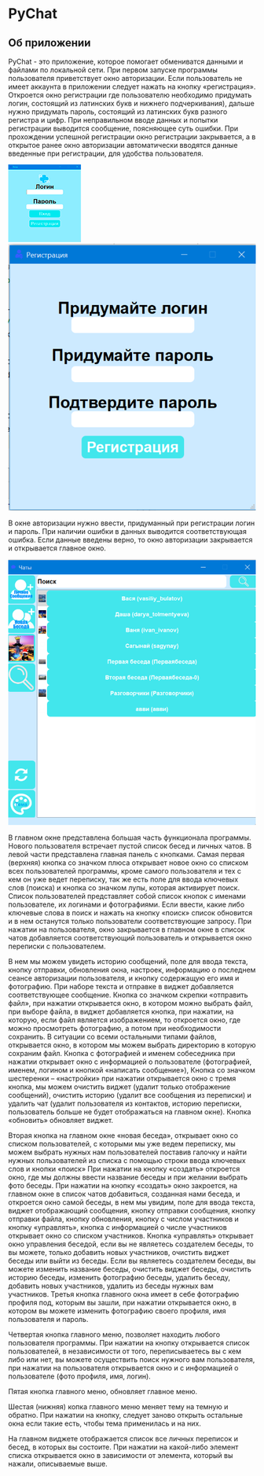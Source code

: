 # **PyChat**
## **Об приложении**

PyChat - это приложение, которое помогает обмениватся данными и файлами по локальной сети. 
При первом запуске программы пользователя приветствует окно авторизации. Если пользователь не имеет аккаунта в приложении следует нажать на кнопку «регистрация». 
Откроется окно регистрации где пользователю необходимо придумать логин, состоящий из латинских букв и нижнего подчеркивания), дальше нужно придумать пароль, состоящий из латинских букв разного регистра и цифр. При неправильном вводе данных и попытки регистрации выводится сообщение, поясняющее суть ошибки. При прохождении успешной регистрации окно регистрации закрывается, а в открытое ранее окно авторизации автоматически вводятся данные введенные при регистрации, для удобства пользователя.

![Окно автризации](https://github.com/AndreiDuvakin/PyChat/blob/main/Структурные%20фото/2022-02-10_09-31-16.png)
![Окно регистрации](https://github.com/AndreiDuvakin/PyChat/blob/main/Структурные%20фото/2022-02-10_09-31-21.png)

В окне авторизации нужно ввести, придуманный при регистрации логин и пароль. При наличии ошибки в данных выводится соответствующая ошибка. Если данные введены верно, то окно авторизации закрывается и открывается главное окно.

![Главное окно](https://github.com/AndreiDuvakin/PyChat/blob/main/Структурные%20фото/2022-02-10_09-31-45.png)

В главном окне представлена большая часть функционала программы. Нового пользователя встречает пустой список бесед и личных чатов. В левой части представлена главная панель с кнопками. Самая первая (верхняя) кнопка со значком плюса открывает новое окно со списком всех пользователей программы, кроме самого пользователя и тех с кем он уже ведет переписку, так же есть поле для ввода ключевых слов (поиска) и кнопка со значком лупы, которая активирует поиск. Список пользователей представляет собой список кнопок с именами пользователе, их логинами и фотографиями. Если ввести, какие либо ключевые слова в поиск и нажать на кнопку «поиск» список обновится и в нем останутся только пользователи соответствующие запросу. При нажатии на пользователя, окно закрывается в главном окне в список чатов добавляется соответствующий пользователь и открывается окно переписки с пользователем.


В нем мы можем увидеть историю сообщений, поле для ввода текста, кнопку отправки, обновления окна, настроек, информацию о последнем сеансе авторизации пользователя, и кнопку содержащую его имя и фотографию. При наборе текста и отправке в виджет добавляется соответствующее сообщение. Кнопка со значком скрепки «отправить файл», при нажатии открывается окно, в котором можно выбрать файл, при выборе файла, в виджет добавляется кнопка, при нажатии, на которую, если файл является изображением, то откроется окно, где можно просмотреть фотографию, а потом при необходимости сохранить. В ситуации со всеми остальными типами файлов, открывается окно, в котором мы можем выбрать директорию в которую сохраним файл. Кнопка с фотографией и именем собеседника  при нажатии открывает окно с информацией о пользователе (фотографией, именем, логином и кнопкой «написать сообщение»), Кнопка со значком шестеренки – «настройки» при нажатии открывается окно с тремя кнопка, мы можем очистить виджет (удалит только отображение сообщений), очистить историю (удалит все сообщения из переписки) и удалить чат (удалит пользователя из контактов, историю переписки, пользователь больше не будет отображаться на главном окне). Кнопка «обновить» обновляет виджет.


Вторая кнопка на главном окне «новая беседа», открывает окно со списком пользователей, с которыми мы уже ведем переписку, мы можем выбрать нужных нам пользователей поставив галочку и найти нужных пользователей из списка с помощью строки ввода ключевых слов и кнопки «поиск»
При нажатии на кнопку «создать» откроется окно, где мы должны ввести название беседы и при желании выбрать фото беседы. При нажатии на кнопку «создать» окно закроется, на главном окне в список чатов добавиться, созданная нами беседа, и откроется окно самой беседы, в нем мы увидим, поле для ввода текста, виджет отображающий сообщения, кнопку отправки сообщения, кнопку отправки файла, кнопку обновления, кнопку с числом участников и кнопку «управлять», кнопка с информацией о числе участников открывает окно со списком участников. Кнопка «управлять» открывает окно управления беседой, если вы не являетесь создателем беседы, то вы можете, только добавить новых участников, очистить виджет беседы или выйти из беседы. Если вы являетесь создателем беседы, вы можете изменить название беседы, очистить виджет беседы, очистить историю беседы, изменить фотографию беседы, удалить беседу, добавить новых участников, удалить из беседы нужных вам участников.
Третья кнопка главного окна имеет в себе фотографию профиля под, которым вы зашли, при нажатии открывается окно, в котором вы можете изменить фотографию своего профиля, имя пользователя и пароль.

Четвертая кнопка главного меню, позволяет находить любого пользователя программы. При нажатии на кнопку открывается список пользователей, в независимости от того, переписываетесь вы с кем либо или нет, вы можете осуществить поиск нужного вам пользователя, при нажатии на пользователя открывается окно и с информацией о пользователе (фото профиля, имя, логин).

Пятая кнопка главного меню, обновляет главное меню.

Шестая (нижняя) копка главного меню меняет тему на темную и обратно. При нажатии на кнопку, следует заново открыть остальные окна если такие есть, чтобы тема применилась и на них.

На главном виджете отображается список все личных переписок и бесед, в которых вы состоите. При нажатии на какой-либо элемент списка открывается окно в зависимости от элемента, который вы нажали, описываемые выше.
